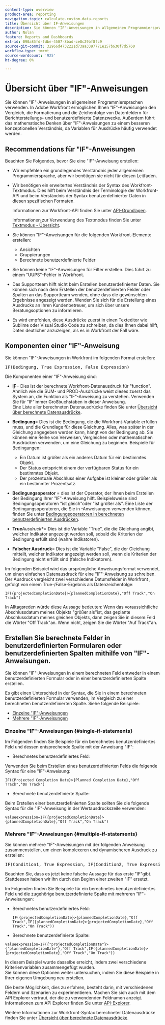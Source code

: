 ```yaml
---
content-type: overview
product-area: reporting
navigation-topic: calculate-custom-data-reports
title: Übersicht über IF-Anweisungen
description: Sie können "IF"-Anweisungen in allgemeinen Programmiersprachen verwenden. In Adobe Workfront ermöglichen Ihnen "IF"-Anweisungen den Vergleich, die Formatierung und die Zeichenfolge von Datenfeldern für Berichterstellungs- und benutzerdefinierte Datenzwecke. Außerdem führt das mathematische Denken über "IF"-Anweisungen zu einem besseren konzeptionellen Verständnis, da Variablen für Ausdrücke häufig verwendet werden.
author: Nolan
feature: Reports and Dashboards
exl-id: 090a85fd-fdbe-4507-8bad-ce8c29bf8fc9
source-git-commit: 32966d4732221d73aa3397771e157b630f7d5760
workflow-type: tm+mt
source-wordcount: '925'
ht-degree: 0%

---
```


# Übersicht über &quot;IF&quot;-Anweisungen

Sie können &quot;IF&quot;-Anweisungen in allgemeinen Programmiersprachen verwenden. In Adobe Workfront ermöglichen Ihnen &quot;IF&quot;-Anweisungen den Vergleich, die Formatierung und die Zeichenfolge von Datenfeldern für Berichterstellungs- und benutzerdefinierte Datenzwecke. Außerdem führt das mathematische Denken über &quot;IF&quot;-Anweisungen zu einem besseren konzeptionellen Verständnis, da Variablen für Ausdrücke häufig verwendet werden.

## Recommendations für &quot;IF&quot;-Anweisungen

Beachten Sie Folgendes, bevor Sie eine &quot;IF&quot;-Anweisung erstellen:

* Wir empfehlen ein grundlegendes Verständnis jeder allgemeinen Programmiersprache, aber wir benötigen sie nicht für diesen Leitfaden.
* Wir benötigen ein erweitertes Verständnis der Syntax des Workfront-Textmodus. Dies hilft beim Verständnis der Terminologie der Workfront-API und beim Verständnis der Syntax benutzerdefinierter Daten in diesen spezifischen Formaten.

  Informationen zur Workfront-API finden Sie unter [API-Grundlagen](../../../wf-api/general/api-basics.md).

  Informationen zur Verwendung des Textmodus finden Sie unter [Textmodus - Übersicht](../../../reports-and-dashboards/reports/text-mode/understand-text-mode.md).

* Sie können &quot;IF&quot;-Anweisungen für die folgenden Workfront-Elemente erstellen:

   * Ansichten
   * Gruppierungen
   * Berechnete benutzerdefinierte Felder

* Sie können keine &quot;IF&quot;-Anweisungen für Filter erstellen. Dies führt zu einem &quot;UUPS&quot;-Fehler in Workfront.
* Das Supportteam hilft nicht beim Erstellen benutzerdefinierter Daten. Sie können sich nach dem Erstellen der benutzerdefinierten Felder oder Spalten an das Supportteam wenden, ohne dass die gewünschten Ergebnisse angezeigt werden. Wenden Sie sich für die Erstellung eines Ausdrucks an Ihren Kundenbetreuer, um sich über unsere Beratungsoptionen zu informieren.
* Es wird empfohlen, diese Ausdrücke zuerst in einen Texteditor wie Sublime oder Visual Studio Code zu schreiben, da dies Ihnen dabei hilft, Daten deutlicher anzuzeigen, als es in Workfront der Fall wäre.

## Komponenten einer &quot;IF&quot;-Anweisung

Sie können &quot;IF&quot;-Anweisungen in Workfront im folgenden Format erstellen:
<pre>IF(Bedingung, True Expression, False Expression)</pre>Die Komponenten einer "IF"-Anweisung sind:

* **IF**= Dies ist der berechnete Workfront-Datenausdruck für &quot;function&quot;. Ähnlich wie die SUM- und PROD-Ausdrücke weist dieses zuerst das System an, die Funktion als &quot;IF&quot;-Anweisung zu verstehen. Verwenden Sie für &quot;IF&quot;immer Großbuchstaben in dieser Anweisung.\
  Eine Liste aller berechneten Datenausdrücke finden Sie unter [Übersicht über berechnete Datenausdrücke](../../../reports-and-dashboards/reports/calc-cstm-data-reports/calculated-data-expressions.md).

* **Bedingung**= Dies ist die Bedingung, die die Workfront-Variable erfüllen muss, und die Grundlage für diese Gleichung. Alles, was später in der Gleichung angegeben werden kann, hängt von der Bedingung ab. Sie können eine Reihe von Verweisen, Vergleichen oder mathematischen Ausdrücken verwenden, um eine Gleichung zu beginnen. Beispiele für Bedingungen:

   * Ein Datum ist größer als ein anderes Datum für ein bestimmtes Objekt.
   * Der Status entspricht einem der verfügbaren Status für ein bestimmtes Objekt.
   * Der prozentuale Abschluss einer Aufgabe ist kleiner oder größer als ein bestimmter Prozentsatz.

* **Bedingungsoperator** = dies ist der Operator, der Ihnen beim Erstellen der Bedingung Ihrer &quot;IF&quot;-Anweisung hilft. Beispielsweise sind Bedingungsoperatoren &quot;ist gleich&quot;oder &quot;ist größer als&quot;. Eine Liste der Bedingungsoperatoren, die Sie in -Anweisungen verwenden können, finden Sie unter [Bedingungsoperatoren in berechneten benutzerdefinierten Ausdrücken](../../../reports-and-dashboards/reports/calc-cstm-data-reports/condition-operators-calculated-custom-expressions.md).

* **True***Ausdruck**= Dies ist die Variable &quot;True&quot;, die die Gleichung angibt, welcher Indikator angezeigt werden soll, sobald die Kriterien der Bedingung erfüllt sind (wahre Indikatoren).

* **Falscher Ausdruck**= Dies ist die Variable &quot;False&quot;, die der Gleichung mitteilt, welcher Indikator angezeigt werden soll, wenn die Kriterien der Bedingung nicht erfüllt sind (falsche Indikatoren).

Im folgenden Beispiel wird das ursprüngliche Anweisungsformat verwendet, um einen einfachen Datenausdruck für eine &quot;IF&quot;-Anweisung zu schreiben. Der Ausdruck vergleicht zwei verschiedene Datumsfelder in Workfront , gefolgt von einem True-/False-Ergebnis als Datenzeichenfolge:

```
IF({projectedCompletionDate}>{plannedCompletionDate},"Off Track","On Track")
```

In Alltagsreden würde diese Aussage bedeuten: Wenn das voraussichtliche Abschlussdatum meines Objekts &quot;größer als&quot;ist, das geplante Abschlussdatum meines gleichen Objekts, dann zeigen Sie in diesem Feld die Wörter &quot;Off Track&quot;an. Wenn nicht, zeigen Sie die Wörter &quot;Auf Track&quot;an.

## Erstellen Sie berechnete Felder in benutzerdefinierten Formularen oder benutzerdefinierten Spalten mithilfe von &quot;IF&quot;-Anweisungen.

Sie können &quot;IF&quot;-Anweisungen in einem berechneten Feld entweder in einem benutzerdefinierten Formular oder in einer benutzerdefinierten Spalte erstellen.

Es gibt einen Unterschied in der Syntax, die Sie in einem berechneten benutzerdefinierten Formular verwenden, im Vergleich zu einer berechneten benutzerdefinierten Spalte. Siehe folgende Beispiele:

* [Einzelne &quot;IF&quot;-Anweisungen](#single-if-statements)
* [Mehrere &quot;IF&quot;-Anweisungen](#multiple-if-statements)

### Einzelne &quot;IF&quot;-Anweisungen {#single-if-statements}

Im Folgenden finden Sie Beispiele für ein berechnetes benutzerdefiniertes Feld und dessen entsprechende Spalte mit der Anweisung &quot;IF&quot;:

* Berechnetes benutzerdefiniertes Feld:

Verwenden Sie beim Erstellen eines benutzerdefinierten Felds die folgende Syntax für eine &quot;IF&quot;-Anweisung:

```
IF({Projected Completion Date}>{Planned Completion Date},"Off Track","On Track")
```

* Berechnete benutzerdefinierte Spalte:

Beim Erstellen einer benutzerdefinierten Spalte sollten Sie die folgende Syntax für die &quot;IF&quot;-Anweisung in der Wertausdruckszeile verwenden:

```
valueexpression=IF({projectedCompletionDate}>{plannedCompletionDate},"Off Track","On Track")
```

### Mehrere &quot;IF&quot;-Anweisungen {#multiple-if-statements}

Sie können mehrere &quot;IF&quot;-Anweisungen mit der folgenden Anweisung zusammenstellen, um einen komplexeren und dynamischeren Ausdruck zu erstellen:

<pre>IF(Condition1, True Expression, IF(Condition2, True Expression, False Expression))</pre>Beachten Sie, dass es jetzt keine falsche Aussage für das erste "IF"gibt. Stattdessen haben wir ihn durch den Beginn einer zweiten "IF" ersetzt.

Im Folgenden finden Sie Beispiele für ein berechnetes benutzerdefiniertes Feld und die zugehörige benutzerdefinierte Spalte mit mehreren &quot;IF&quot;-Anweisungen:

* Berechnetes benutzerdefiniertes Feld:

  ```
  IF({projectedCompletionDate}>{plannedCompletionDate},"Off Track",IF({plannedCompletionDate}>{projectedCompletionDate},"Off Track","On Track"))
  ```

* Berechnete benutzerdefinierte Spalte:

```
valueexpression=IF({"projectedCompletionDate"}>{"plannedCompletionDate"},"Off Track",IF({plannedCompletionDate}>{projectedCompletionDate},"Off Track","On Track"))
```

In diesem Beispiel wurde dasselbe erreicht, indem zwei verschiedene Kriterienvariablen zusammengefügt wurden.\
Sie können diese Optionen weiter untersuchen, indem Sie diese Beispiele in Ihrer eigenen Umgebung neu erstellen.

Die beste Möglichkeit, dies zu erfahren, besteht darin, mit verschiedenen Feldern und Szenarien zu experimentieren. Machen Sie sich auch mit dem API Explorer vertraut, der die zu verwendenden Feldnamen anzeigt. Informationen zum API Explorer finden Sie unter [API-Explorer](../../../wf-api/general/api-explorer.md).

Weitere Informationen zur Workfront-Syntax berechneter Datenausdrücke finden Sie unter [Übersicht über berechnete Datenausdrücke](../../../reports-and-dashboards/reports/calc-cstm-data-reports/calculated-data-expressions.md).
